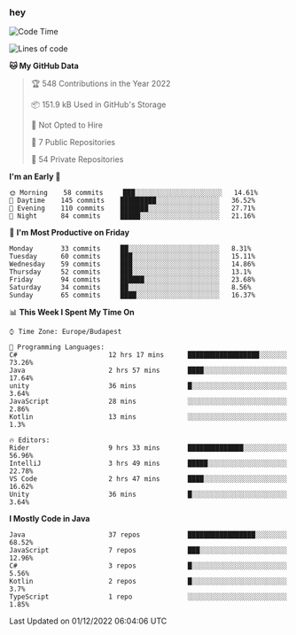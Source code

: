 ### hey

<!--START_SECTION:waka-->
![Code Time](http://img.shields.io/badge/Code%20Time-838%20hrs%205%20mins-blue)

![Lines of code](https://img.shields.io/badge/From%20Hello%20World%20I%27ve%20Written-568%20Thousand%20lines%20of%20code-blue)

**🐱 My GitHub Data** 

> 🏆 548 Contributions in the Year 2022
 > 
> 📦 151.9 kB Used in GitHub's Storage 
 > 
> 🚫 Not Opted to Hire
 > 
> 📜 7 Public Repositories 
 > 
> 🔑 54 Private Repositories  
 > 
**I'm an Early 🐤** 

```text
🌞 Morning    58 commits     ███░░░░░░░░░░░░░░░░░░░░░░   14.61% 
🌆 Daytime    145 commits    █████████░░░░░░░░░░░░░░░░   36.52% 
🌃 Evening    110 commits    ███████░░░░░░░░░░░░░░░░░░   27.71% 
🌙 Night      84 commits     █████░░░░░░░░░░░░░░░░░░░░   21.16%

```
📅 **I'm Most Productive on Friday** 

```text
Monday       33 commits     ██░░░░░░░░░░░░░░░░░░░░░░░   8.31% 
Tuesday      60 commits     ███░░░░░░░░░░░░░░░░░░░░░░   15.11% 
Wednesday    59 commits     ███░░░░░░░░░░░░░░░░░░░░░░   14.86% 
Thursday     52 commits     ███░░░░░░░░░░░░░░░░░░░░░░   13.1% 
Friday       94 commits     ██████░░░░░░░░░░░░░░░░░░░   23.68% 
Saturday     34 commits     ██░░░░░░░░░░░░░░░░░░░░░░░   8.56% 
Sunday       65 commits     ████░░░░░░░░░░░░░░░░░░░░░   16.37%

```


📊 **This Week I Spent My Time On** 

```text
⌚︎ Time Zone: Europe/Budapest

💬 Programming Languages: 
C#                       12 hrs 17 mins      ██████████████████░░░░░░░   73.26% 
Java                     2 hrs 57 mins       ████░░░░░░░░░░░░░░░░░░░░░   17.64% 
unity                    36 mins             █░░░░░░░░░░░░░░░░░░░░░░░░   3.64% 
JavaScript               28 mins             ░░░░░░░░░░░░░░░░░░░░░░░░░   2.86% 
Kotlin                   13 mins             ░░░░░░░░░░░░░░░░░░░░░░░░░   1.3%

🔥 Editors: 
Rider                    9 hrs 33 mins       ██████████████░░░░░░░░░░░   56.96% 
IntelliJ                 3 hrs 49 mins       █████░░░░░░░░░░░░░░░░░░░░   22.78% 
VS Code                  2 hrs 47 mins       ████░░░░░░░░░░░░░░░░░░░░░   16.62% 
Unity                    36 mins             █░░░░░░░░░░░░░░░░░░░░░░░░   3.64%

```

**I Mostly Code in Java** 

```text
Java                     37 repos            █████████████████░░░░░░░░   68.52% 
JavaScript               7 repos             ███░░░░░░░░░░░░░░░░░░░░░░   12.96% 
C#                       3 repos             █░░░░░░░░░░░░░░░░░░░░░░░░   5.56% 
Kotlin                   2 repos             █░░░░░░░░░░░░░░░░░░░░░░░░   3.7% 
TypeScript               1 repo              ░░░░░░░░░░░░░░░░░░░░░░░░░   1.85%

```



 Last Updated on 01/12/2022 06:04:06 UTC
<!--END_SECTION:waka-->
